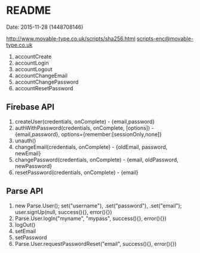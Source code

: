# README #
Date: 2015-11-28 (1448708146)


http://www.movable-type.co.uk/scripts/sha256.html
scripts-enc@movable-type.co.uk

1. accountCreate
2. accountLogin
3. accountLogout
4. accountChangeEmail
5. accountChangePassword
6. accountResetPassword

## Firebase API ##

1. createUser(credentials, onComplete) - {email,password}
2. authWithPassword(credentials, onComplete, [options]) - {email,password}, options={remember:[sessionOnly,none]}
3. unauth()
4. changeEmail(credentials, onComplete) - {oldEmail, password, newEmail}
5. changePassword(credentials, onComplete) - {email, oldPassword, newPassword}
6. resetPassword(credentials, onComplete) - {email}

## Parse API ##

1. new Parse.User(); set("username"), .set("password"), .set("email"); user.signUp(null, success(){}, error(){})
2. Parse.User.logIn("myname", "mypass", success(){}, error(){})
3. logOut()
4. setEmail
5. setPassword
6. Parse.User.requestPasswordReset("email", success(){}, error(){})

